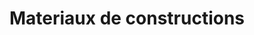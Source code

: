 ---
title: "Materiaux de constructions"
url: /cite-soleil/materiaux-de-constructions/
shop: Baustoffe
---